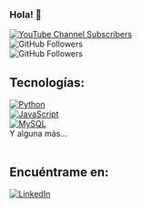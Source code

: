 ### Hola! 👋

[![YouTube Channel Subscribers](https://img.shields.io/youtube/channel/subscribers/UC89rdDf_3S0W4RX63SwOUNA?style=social)](https://www.youtube.com/@IsaacGFlores/?sub_confirmation=1)
</br>
![GitHub Followers](https://img.shields.io/github/followers/isaacgordoflores?style=social)
</br>
![GitHub Followers](https://img.shields.io/github/stars/isaacgordoflores?style=social)
</br>

## Tecnologías:
[![Python](https://img.shields.io/badge/Python-yellow?style=for-the-badge&logo=python&logoColor=white&labelColor=black)]()</br>
[![JavaScript](https://img.shields.io/badge/JavaScript-F7DF1E?style=for-the-badge&logo=javascript&logoColor=white&labelColor=101010)]()</br>
[![MySQL](https://img.shields.io/badge/MySQL-4479A1?style=for-the-badge&logo=mysql&logoColor=white&labelColor=101010)]()</br>
Y alguna más...
</br>
</br>
## Encuéntrame en:
[![LinkedIn](https://img.shields.io/badge/LinkedIn-Isaac_Gordo_Flores-0077B5?style=for-the-badge&logo=linkedin&logoColor=white&labelColor=101010)](https://www.linkedin.com/in/isaac-gordo-flores-bb917a279/)

<!--
**isaacgordoflores/isaacgordoflores** is a ✨ _special_ ✨ repository because its `README.md` (this file) appears on your GitHub profile.

Here are some ideas to get you started:

- 🔭 I’m currently working on ...
- 🌱 I’m currently learning ...
- 👯 I’m looking to collaborate on ...
- 🤔 I’m looking for help with ...
- 💬 Ask me about ...
- 📫 How to reach me: ...
- 😄 Pronouns: ...
- ⚡ Fun fact: ...
-->

